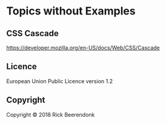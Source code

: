 # Topics without Examples

## CSS Cascade
https://developer.mozilla.org/en-US/docs/Web/CSS/Cascade

## Licence

European Union Public Licence version 1.2

## Copyright

Copyright © 2018 Rick Beerendonk

